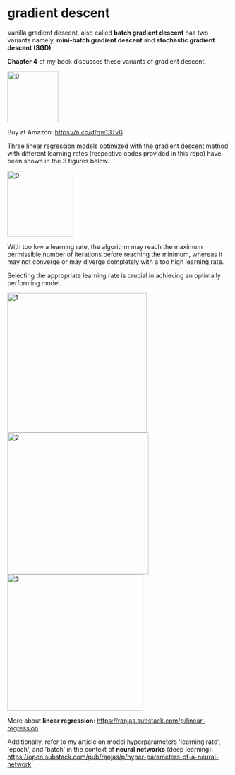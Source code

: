 # gradient descent

Vanilla gradient descent, also called **batch gradient descent** has two variants namely, **mini-batch gradient descent** and **stochastic gradient descent (SGD)**.

**Chapter 4** of my book discusses these variants of gradient descent.

<img width="115" alt="0" src="https://github.com/user-attachments/assets/c86f23ab-7707-408b-bfc7-ef5cddabdc58">

Buy at Amazon: https://a.co/d/gw13Tv6


Three linear regression models optimized with the gradient descent method with different learning rates (respective codes provided in this repo) have been shown in the 3 figures below. 

<img width="149" alt="0" src="https://github.com/user-attachments/assets/71f249d0-1df0-429f-843a-9ac8936d3d92">

With too low a learning rate, the algorithm may reach the maximum permissible number of iterations before reaching the minimum, whereas it may not converge or may diverge completely with a too high learning rate.

Selecting the appropriate learning rate is crucial in achieving an optimally performing model.

<img width="316" alt="1" src="https://github.com/user-attachments/assets/453a37ea-469a-4373-8a79-ad2589a2e957">

<img width="320" alt="2" src="https://github.com/user-attachments/assets/5c2e2d4a-82b1-4fbf-bf7a-fd5cb6d40c1e">

<img width="308" alt="3" src="https://github.com/user-attachments/assets/69659f9d-42f7-47e1-88a7-b818b5ad93c6">


More about **linear regression**: https://ranjas.substack.com/p/linear-regression

Additionally, refer to my article on model hyperparameters 'learning rate', 'epoch', and 'batch' in the context of **neural networks** (deep learning):
https://open.substack.com/pub/ranjas/p/hyper-parameters-of-a-neural-network





